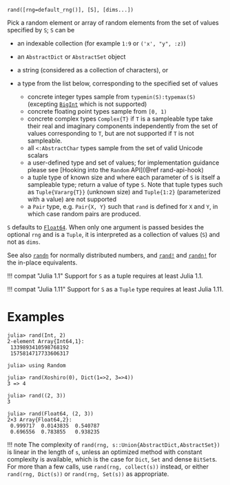 ```
rand([rng=default_rng()], [S], [dims...])
```

Pick a random element or array of random elements from the set of values specified by `S`; `S` can be

  * an indexable collection (for example `1:9` or `('x', "y", :z)`)
  * an `AbstractDict` or `AbstractSet` object
  * a string (considered as a collection of characters), or
  * a type from the list below, corresponding to the specified set of values

      * concrete integer types sample from `typemin(S):typemax(S)` (excepting [`BigInt`](@ref) which is not supported)
      * concrete floating point types sample from `[0, 1)`
      * concrete complex types `Complex{T}` if `T` is a sampleable type take their real and imaginary components independently from the set of values corresponding to `T`, but are not supported if `T` is not sampleable.
      * all `<:AbstractChar` types sample from the set of valid Unicode scalars
      * a user-defined type and set of values; for implementation guidance please see [Hooking into the `Random` API](@ref rand-api-hook)
      * a tuple type of known size and where each parameter of `S` is itself a sampleable type; return a value of type `S`. Note that tuple types such as `Tuple{Vararg{T}}` (unknown size) and `Tuple{1:2}` (parameterized with a value) are not supported
      * a `Pair` type, e.g. `Pair{X, Y}` such that `rand` is defined for `X` and `Y`, in which case random pairs are produced.

`S` defaults to [`Float64`](@ref). When only one argument is passed besides the optional `rng` and is a `Tuple`, it is interpreted as a collection of values (`S`) and not as `dims`.

See also [`randn`](@ref) for normally distributed numbers, and [`rand!`](@ref) and [`randn!`](@ref) for the in-place equivalents.

!!! compat "Julia 1.1"
    Support for `S` as a tuple requires at least Julia 1.1.


!!! compat "Julia 1.11"
    Support for `S` as a `Tuple` type requires at least Julia 1.11.


# Examples

```julia-repl
julia> rand(Int, 2)
2-element Array{Int64,1}:
 1339893410598768192
 1575814717733606317

julia> using Random

julia> rand(Xoshiro(0), Dict(1=>2, 3=>4))
3 => 4

julia> rand((2, 3))
3

julia> rand(Float64, (2, 3))
2×3 Array{Float64,2}:
 0.999717  0.0143835  0.540787
 0.696556  0.783855   0.938235
```

!!! note
    The complexity of `rand(rng, s::Union{AbstractDict,AbstractSet})` is linear in the length of `s`, unless an optimized method with constant complexity is available, which is the case for `Dict`, `Set` and dense `BitSet`s. For more than a few calls, use `rand(rng, collect(s))` instead, or either `rand(rng, Dict(s))` or `rand(rng, Set(s))` as appropriate.

